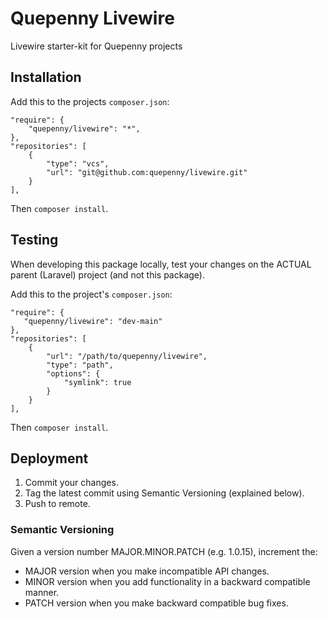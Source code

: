 # Quepenny Livewire
Livewire starter-kit for Quepenny projects

## Installation
Add this to the projects `composer.json`:
```
"require": {
    "quepenny/livewire": "*",
},
"repositories": [
    {
        "type": "vcs",
        "url": "git@github.com:quepenny/livewire.git"
    }
],
```
Then `composer install`.

## Testing
When developing this package locally, test your changes on the
ACTUAL parent (Laravel) project (and not this package).

Add this to the project's `composer.json`:
```
"require": {
   "quepenny/livewire": "dev-main"
},
"repositories": [
    {
        "url": "/path/to/quepenny/livewire",
        "type": "path",
        "options": {
            "symlink": true
        }
    }
],
```
Then `composer install`.

## Deployment
1. Commit your changes.
2. Tag the latest commit using Semantic Versioning (explained below).
3. Push to remote.

### Semantic Versioning
Given a version number MAJOR.MINOR.PATCH (e.g. 1.0.15), increment the:

- MAJOR version when you make incompatible API changes.
- MINOR version when you add functionality in a backward compatible manner.
- PATCH version when you make backward compatible bug fixes.